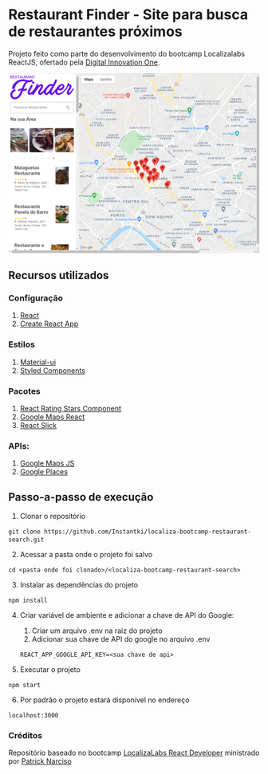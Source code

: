 # Restaurant Finder - Site para busca de restaurantes próximos

Projeto feito como parte do desenvolvimento do bootcamp Localizalabs ReactJS, ofertado pela [Digital Innovation One](https://digitalinnovation.one/).

![Página inicial](public/github/home.png)

## Recursos utilizados

### Configuração

1. [React](https://pt-br.reactjs.org/)
2. [Create React App](https://create-react-app.dev/)

### Estilos

1. [Material-ui](https://material-ui.com/)
2. [Styled Components](https://styled-components.com/)

### Pacotes

1. [React Rating Stars Component](https://www.npmjs.com/package/react-rating-stars-component)
2. [Google Maps React](https://www.npmjs.com/package/google-maps-react)
3. [React Slick](https://www.npmjs.com/package/react-slick)

### APIs:

1. [Google Maps JS](https://developers.google.com/maps/documentation/javascript/overview?hl=pt-br)
2. [Google Places](https://developers.google.com/maps/documentation/places/web-service/overview?hl=pt-br)

## Passo-a-passo de execução

1. Clonar o repositório

```
git clone https://github.com/Instantki/localiza-bootcamp-restaurant-search.git
```

2. Acessar a pasta onde o projeto foi salvo

```
cd <pasta onde foi clonado>/<localiza-bootcamp-restaurant-search>
```

3. Instalar as dependências do projeto

```
npm install
```

4. Criar variável de ambiente e adicionar a chave de API do Google:

   1. Criar um arquivo .env na raiz do projeto
   2. Adicionar sua chave de API do google no arquivo .env

   ```
   REACT_APP_GOOGLE_API_KEY=<sua chave de api>
   ```

5. Executar o projeto

```
npm start
```

6. Por padrão o projeto estará disponível no endereço

```
localhost:3000
```

### Créditos

Repositório baseado no bootcamp [LocalizaLabs React Developer](https://digitalinnovation.one/bootcamps/localizalabs-react-developer) ministrado por [Patrick Narciso](https://github.com/patrick-narciso)
